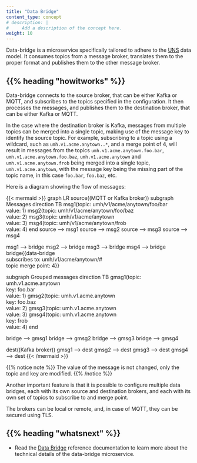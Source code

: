 ```yaml
---
title: "Data Bridge"
content_type: concept
# description: |
#     Add a description of the concept here.
weight: 10
---
```


<!-- overview -->

Data-bridge is a microservice specifically tailored to adhere to the
[UNS](https://learn.umh.app/lesson/navigating-data-flow-understanding-data-models/)
data model. It consumes topics from a message broker, translates them to
the proper format and publishes them to the other message broker.

<!-- body -->

## {{% heading "howitworks" %}}

Data-bridge connects to the source broker, that can be either Kafka or MQTT,
and subscribes to the topics specified in the configuration. It then processes
the messages, and publishes them to the destination broker, that can be either
Kafka or MQTT.

In the case where the destination broker is Kafka, messages from multiple topics
can be merged into a single topic, making use of the message key to identify
the source topic.
For example, subscribing to a topic using a wildcard, such as
`umh.v1.acme.anytown..*`, and a merge point of 4, will result in
messages from the topics `umh.v1.acme.anytown.foo.bar`,
`umh.v1.acme.anytown.foo.baz`, `umh.v1.acme.anytown` and `umh.v1.acme.anytown.frob`
being merged into a single topic, `umh.v1.acme.anytown`, with the message key
being the missing part of the topic name, in this case `foo.bar`, `foo.baz`, etc.

Here is a diagram showing the flow of messages:

{{< mermaid >}}
graph LR
source((MQTT or Kafka broker))
subgraph Messages
direction TB
msg1(topic: umh/v1/acme/anytown/foo/bar<br>value: 1)
msg2(topic: umh/v1/acme/anytown/foo/baz<br>value: 2)
msg3(topic: umh/v1/acme/anytown<br>value: 3)
msg4(topic: umh/v1/acme/anytown/frob<br>value: 4)
end
source --> msg1
source --> msg2
source --> msg3
source --> msg4

msg1 --> bridge
msg2 --> bridge
msg3 --> bridge
msg4 --> bridge
bridge{{data-bridge<br>subscribes to: umh/v1/acme/anytown/#<br>topic merge point: 4}}

subgraph Grouped messages
direction TB
gmsg1(topic: umh.v1.acme.anytown<br>key: foo.bar<br>value: 1)
gmsg2(topic: umh.v1.acme.anytown<br>key: foo.baz<br>value: 2)
gmsg3(topic: umh.v1.acme.anytown<br>value: 3)
gmsg4(topic: umh.v1.acme.anytown<br>key: frob<br>value: 4)
end

bridge --> gmsg1
bridge --> gmsg2
bridge --> gmsg3
bridge --> gmsg4

dest((Kafka broker))
gmsg1 --> dest
gmsg2 --> dest
gmsg3 --> dest
gmsg4 --> dest
{{< /mermaid >}}

{{% notice note %}}
The value of the message is not changed, only the topic and key are modified.
{{% /notice %}}

Another important feature is that it is possible to configure multiple data
bridges, each with its own source and destination brokers, and each with its
own set of topics to subscribe to and merge point.

The brokers can be local or remote, and, in case of MQTT, they can be secured
using TLS.

<!-- Optional section; add links to information related to this topic. -->

## {{% heading "whatsnext" %}}

- Read the [Data Bridge](/docs/reference/microservices/data-bridge/) reference
  documentation to learn more about the technical details of the data-bridge microservice.
